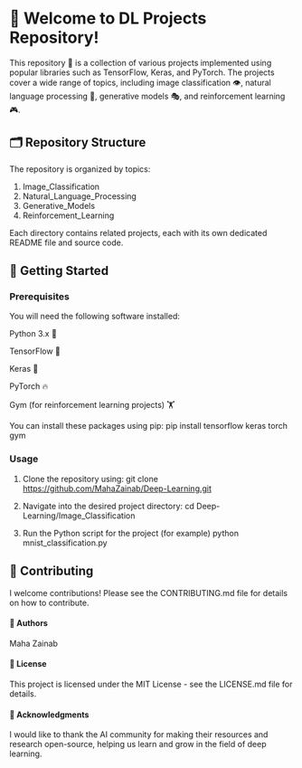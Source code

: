 # 👋 Welcome to DL Projects Repository!
This repository 📂 is a collection of various projects implemented using popular libraries such as TensorFlow, Keras, and PyTorch. The projects cover a wide range of topics, including image classification 👁️, natural language processing 📄, generative models 🎭, and reinforcement learning 🎮.
## 🗂️ Repository Structure
The repository is organized by topics:
1. Image_Classification
2. Natural_Language_Processing
3.  Generative_Models
4. Reinforcement_Learning

Each directory contains related projects, each with its own dedicated README file and source code.

## 🏁 Getting Started
### Prerequisites
You will need the following software installed:

Python 3.x 🐍

TensorFlow 🤖

Keras 🧠

PyTorch 🔥

Gym (for reinforcement learning projects) 🏋️

You can install these packages using pip:
pip install tensorflow keras torch gym

### Usage
1. Clone the repository using:
git clone https://github.com/MahaZainab/Deep-Learning.git

2. Navigate into the desired project directory:
cd Deep-Learning/Image_Classification

3. Run the Python script for the project (for example)
 python mnist_classification.py



## 🤝 Contributing
I welcome contributions! Please see the CONTRIBUTING.md file for details on how to contribute.

#### 👤 Authors
Maha Zainab 

#### 📜 License
This project is licensed under the MIT License - see the LICENSE.md file for details.

#### 🙏 Acknowledgments
I would like to thank the AI community for making their resources and research open-source, helping us learn and grow in the field of deep learning.
